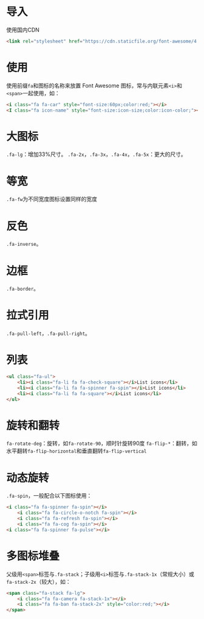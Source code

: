 # 导入

使用国内CDN

```html
<link rel="stylesheet" href="https://cdn.staticfile.org/font-awesome/4.7.0/css/font-awesome.css">
```

# 使用

使用前缀`fa`和图标的名称来放置 Font Awesome 图标，常与内联元素`<i>`和`<span>`一起使用，如：

```html
<i class="fa fa-car" style="font-size:60px;color:red;"></i>
<I class="fa icon-name" style="font-size:icon-size;color:icon-color;"></i>
```

# 大图标

`.fa-lg`：增加33%尺寸。
`.fa-2x`，`.fa-3x`，`.fa-4x`，`.fa-5x`：更大的尺寸。

# 等宽

`.fa-fw`为不同宽度图标设置同样的宽度

# 反色

`.fa-inverse`。

# 边框

`.fa-border`。

# 拉式引用

`.fa-pull-left`，`.fa-pull-right`。

# 列表

```html
<ul class="fa-ul">
	<li><i class="fa-li fa fa-check-square"></i>List icons</li>
    <li><i class="fa-li fa fa-spinner fa-spin"></i>List icons</li>
    <li><i class="fa-li fa fa-square"></i>List icons</li>
</ul>
```

# 旋转和翻转

`fa-rotate-deg`：旋转，如`fa-rotate-90`，顺时针旋转90度
`fa-flip-*`：翻转，如水平翻转`fa-flip-horizontal`和垂直翻转`fa-flip-vertical`

# 动态旋转

`.fa-spin`，一般配合以下图标使用：

```html
<i class="fa fa-spinner fa-spin"></i>
	<i class="fa fa-circle-o-notch fa-spin"></i>
    <i class="fa fa-refresh fa-spin"></i>
    <i class="fa fa-cog fa-spin"></i> 
<i class="fa fa-spinner fa-pulse"></i>
```

# 多图标堆叠

父级用`<span>`标签与`.fa-stack`；子级用`<i>`标签与`.fa-stack-1x`（常规大小）或`fa-stack-2x`（较大），如：

```html
<span class="fa-stack fa-lg">
	<i class="fa fa-camera fa-stack-1x"></i>
	<i class="fa fa-ban fa-stack-2x" style="color:red;"></i>
</span>
```